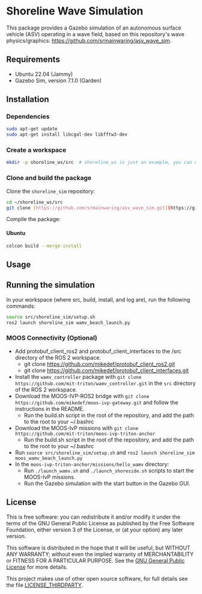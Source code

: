 # Shoreline Wave Simulation
This package provides a Gazebo simulation of an autonomous surface vehicle (ASV) operating in a wave field, based on this repository's wave physics/graphics: https://github.com/srmainwaring/asv_wave_sim.

## Requirements

- Ubuntu 22.04 (Jammy)
- Gazebo Sim, version 7.1.0 (Garden)

## Installation

### Dependencies

```bash
sudo apt-get update
sudo apt-get install libcgal-dev libfftw3-dev
```

### Create a workspace

```bash
mkdir -p shoreline_ws/src  # shoreline_ws is just an example, you can name it whatever you want
```

### Clone and build the package

Clone the `shoreline_sim` repository:

```bash
cd ~/shoreline_ws/src
git clone [https://github.com/srmainwaring/asv_wave_sim.git](https://github.com/mit-triton/shoreline_sim.git)
```

Compile the package:

#### Ubuntu

```bash
colcon build --merge-install
```

## Usage

## Running the simulation
In your workspace (where src, build, install, and log are), run the following commands:
```bash
source src/shoreline_sim/setup.sh
ros2 launch shoreline_sim wamv_beach_launch.py
```

### MOOS Connectivity (Optional)
- Add protobuf_client_ros2 and protobuf_client_interfaces to the /src directory of the ROS 2 workspace.
  - git clone https://github.com/mikedef/protobuf_client_ros2.git
  - git clone https://github.com/mikedef/protobuf_client_interfaces.git
- Install the `wamv_controller` package with `git clone https://github.com/mit-triton/wamv_controller.git` in the `src` directory of the ROS 2 workspace.
- Download the MOOS-IVP-ROS2 bridge with `git clone https://github.com/mikedef/moos-ivp-gateway.git` and follow the instructions in the README.
  - Run the build.sh script in the root of the repository, and add the path to the root to your ~/.bashrc
- Download the MOOS-IvP missions with `git clone https://github.com/mit-triton/moos-ivp-triton-anchor`
  - Run the build.sh script in the root of the repository, and add the path to the root to your ~/.bashrc
- Run `source src/shoreline_sim/setup.sh` and `ros2 launch shoreline_sim moos_wamv_beach_launch.py`
- In the `moos-ivp-triton-anchor/missions/hello_wamv` directory:
  - Run `./launch_wamv.sh` and `./launch_shoreside.sh` scripts to start the MOOS-IvP missions.
  - Run the Gazebo simulation with the start button in the Gazebo GUI.

## License

This is free software: you can redistribute it and/or modify it under the terms of the GNU General Public License as published by the Free Software Foundation, either version 3 of the License, or (at your option) any later version.

This software is distributed in the hope that it will be useful, but WITHOUT ANY WARRANTY; without even the implied warranty of MERCHANTABILITY or FITNESS FOR A PARTICULAR PURPOSE.  See the [GNU General Public License](LICENSE) for more details.

This project makes use of other open source software, for full details see the file [LICENSE_THIRDPARTY](LICENSE_THIRDPARTY).
